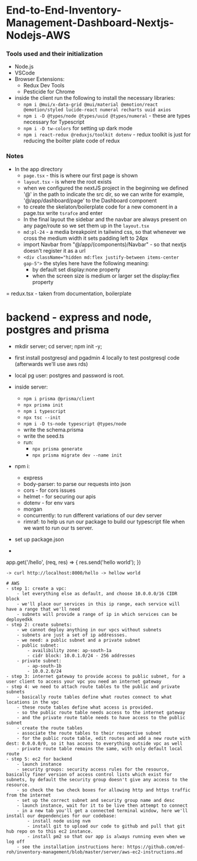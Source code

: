 # End-to-End-Inventory-Management-Dashboard-Nextjs-Nodejs-AWS

### Tools used and their initialization

- Node.js
- VSCode
- Browser Extensions:
    - Redux Dev Tools
    - Pesticide for Chrome
- inside the client run the following to install the necessary libraries:
    - `npm i @mui/x-data-grid @mui/material @emotion/react @emotion/styled lucide-react numeral recharts uuid axios`
    - `npm i -D @types/node @types/uuid @types/numeral` - these are types necessary for Typescript
    - `npm i -D tw-colors` for setting up dark mode
    - `npm i react-redux @reduxjs/toolkit dotenv` - redux toolkit is just for reducing the boilter plate code of redux

### Notes
- In the app directory
    - `page.tsx` - this is where our first page is shown
    - `layout.tsx` - is where the root exists
    - when we configured the nextJS project in the beginning we defined '@' in the path to indicate the src dir, so we can write for example, '@/app/dashboard/page' to the Dashboard component
    - to create the skelaton/boilerplate code for a new comonent in a page.tsx write `tsrafce` and enter
    - In the final layout the sidebar and the navbar are always present on any page/route so we set them up in the `layout.tsx`
    - `md:pl-24` - a media breakpoint in tailwind css, so that whenever we cross the medium width it sets padding left to 24px
    - import Navbar from "@/app/(components)/Navbar" - so that nextjs doesn't register it as a url
    - `<div className="hidden md:flex justify-between items-center gap-5">` the styles here have the following meaning:
        - by default set display:none property
        - when the screen size is medium or larger set the display:flex property
    
= redux.tsx - taken from documentation, boilerplate

# backend - express and node, postgres and prisma
- mkdir server; cd server; npm init -y;
- first install postgresql and pgadmin 4 locally to test postgresql code (afterwards we'll use aws rds)
- local pg user: postgres and password is root.
- inside server:
    - `npm i prisma @prisma/client`
    - `npx prisma init`
    -  `npm i typescript`
    - `npx tsc --init`
    - `npm i -D ts-node typescript @types/node`
    - write the schema.prisma
    - write the seed.ts
    - run:
        - `npx prisma generate`
        - `npx prisma migrate dev --name init` 
- npm i:
    - express
    - body-parser: to parse our requests into json
    - cors - for cors issues
    - helmet - for securing our apis
    - dotenv - for env vars
    - morgan
    - concurrently: to run different variations of our dev server
    - rimraf: to help us run our package to build our typescript file when we want to run our ts server.

- set up package.json
- ```js
app.get('/hello', (req, res) => {
    res.send('hello world');
})
```
-> curl http://localhost:8000/hello -> hellow world

# AWS
- step 1: create a vpc:
    - let everything else as default, and choose 10.0.0.0/16 CIDR block
    - we'll place our services in this ip range, each service will have a range that we'll need
    - subnets will provide a range of ip in which services can be deployedkk
- step 2: create subnets:
    - we cannot deploy anything in our vpcs without subnets
    - subnets are just a set of ip addressses.
    - we need: a public subnet and a private subnet
    - public subnet:
        - availibility zone: ap-south-1a
        - cidr block: 10.0.1.0/24 - 256 addresses
    - private subnet:
        - ap-south-1b
        - 10.0.2.0/24
- step 3: internet gateway to provide access to public subnet, for a user client to access your vpc you need an internet gateway
- step 4: we need to attach route tables to the public and private subnets
    - basically route tables define what routes connect to what locations in the vpc
    - these route tables define what access is provided.
    - so the public route table needs access to the internet gateway
    - and the private route table needs to have access to the public subnet
    - create the route tables
    - associate the route tables to their respective subnet
    - for the public route table, edit routes and add a new route with dest: 0.0.0.0/0, so it has access to everything outside vpc as well
    - private route table remains the same, with only default local route
- step 5: ec2 for backend
    - launch instance
    - security groups: security access rules for the resource, basically finer version of access control lists which exist for subnets, by default the security group doesn't give any access to the resource.
    - so check the two check boxes for allowing http and https traffic from the internet
    - set up the correct subnet and security group name and desc
    - launch instance, wait for it to be live then attempt to connect
    - in a new tab you'll get a connected terminal window, here we'll install our dependencies for our codebase:
        - install node using nvm
        - install git to upload our code to github and pull that git hub repo on to this ec2 instance.
        - install pm2 so that our app is always running even when we log off
    - see the installation instructions here: https://github.com/ed-roh/inventory-management/blob/master/server/aws-ec2-instructions.md
    